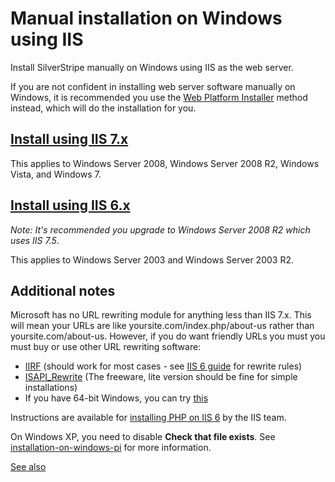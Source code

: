 # Manual installation on Windows using IIS

Install SilverStripe manually on Windows using IIS as the web server.

If you are not confident in installing web server software manually on Windows, it is recommended you use the
[Web Platform Installer](windows-pi) method instead, which will do the installation for you.

## [Install using IIS 7.x](windows-manual-iis-7)

This applies to Windows Server 2008, Windows Server 2008 R2, Windows Vista, and Windows 7.

## [Install using IIS 6.x](windows-manual-iis-6)

*Note: It's recommended you upgrade to Windows Server 2008 R2 which uses IIS 7.5*.

This applies to Windows Server 2003 and Windows Server 2003 R2.

## Additional notes

Microsoft has no URL rewriting module for anything less than IIS 7.x. This will mean your URLs are like yoursite.com/index.php/about-us rather than yoursite.com/about-us.
However, if you do want friendly URLs you must you must buy or use other URL rewriting software: 

 * [IIRF](http://iirf.codeplex.com/) (should work for most cases - see [IIS 6 guide](windows-manual-iis-6) for rewrite rules)
 * [ISAPI_Rewrite](http://www.helicontech.com/download-isapi_rewrite3.htm) (The freeware, lite version should be fine for simple installations)
 * If you have 64-bit Windows, you can try [this](http://www.micronovae.com/ModRewrite/ModRewrite.html)

Instructions are available for [installing PHP on IIS 6](http://learn.iis.net/page.aspx/248/configuring-fastcgi-extension-for-iis60/) by the IIS team.

On Windows XP, you need to disable **Check that file exists**. See [installation-on-windows-pi](windows-pi) for more information.

[See also](http://www.silverstripe.org/community/forums/installing-silverstripe/show/8305)
